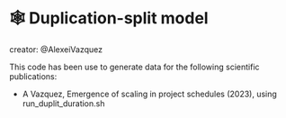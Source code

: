 # :spider_web: Duplication-split model

creator: @AlexeiVazquez

This code has been use to generate data for the following scientific publications:

- A Vazquez, Emergence of scaling in project schedules (2023), using run_duplit_duration.sh
